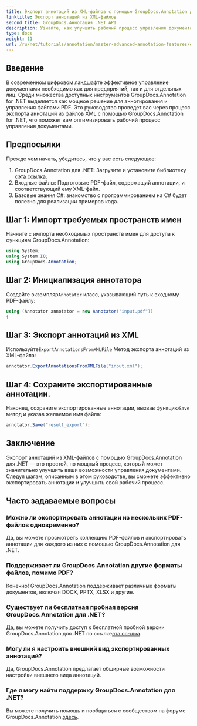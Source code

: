 ```yaml
---
title: Экспорт аннотаций из XML-файлов с помощью GroupDocs.Annotation для .NET
linktitle: Экспорт аннотаций из XML-файлов
second_title: GroupDocs.Аннотация .NET API
description: Узнайте, как улучшить рабочий процесс управления документами, экспортируя аннотации из XML-файлов с помощью GroupDocs.Annotation для .NET. Это всеобъемлющее руководство содержит пошаговые инструкции.
type: docs
weight: 11
url: /ru/net/tutorials/annotation/master-advanced-annotation-features/export-annotations-from-xml-file/
---
```

## Введение

В современном цифровом ландшафте эффективное управление документами необходимо как для предприятий, так и для отдельных лиц. Среди множества доступных инструментов GroupDocs.Annotation for .NET выделяется как мощное решение для аннотирования и управления файлами PDF. Это руководство проведет вас через процесс экспорта аннотаций из файлов XML с помощью GroupDocs.Annotation for .NET, что поможет вам оптимизировать рабочий процесс управления документами.

## Предпосылки

Прежде чем начать, убедитесь, что у вас есть следующее:

1.  GroupDocs.Annotation для .NET: Загрузите и установите библиотеку с[эта ссылка](https://releases.groupdocs.com/annotation/net/).
2. Входные файлы: Подготовьте PDF-файл, содержащий аннотации, и соответствующий ему XML-файл.
3. Базовые знания C#: знакомство с программированием на C# будет полезно для реализации примеров кода.

## Шаг 1: Импорт требуемых пространств имен

Начните с импорта необходимых пространств имен для доступа к функциям GroupDocs.Annotation:

```csharp
using System;
using System.IO;
using GroupDocs.Annotation;
```

## Шаг 2: Инициализация аннотатора

 Создайте экземпляр`Annotator` класс, указывающий путь к входному PDF-файлу:

```csharp
using (Annotator annotator = new Annotator("input.pdf"))
{
```

## Шаг 3: Экспорт аннотаций из XML

 Используйте`ExportAnnotationsFromXMLFile` Метод экспорта аннотаций из XML-файла:

```csharp
annotator.ExportAnnotationsFromXMLFile("input.xml");
```

## Шаг 4: Сохраните экспортированные аннотации.

 Наконец, сохраните экспортированные аннотации, вызвав функцию`Save` метод и указав желаемое имя файла:

```csharp
annotator.Save("result_export");
```

## Заключение

Экспорт аннотаций из XML-файлов с помощью GroupDocs.Annotation для .NET — это простой, но мощный процесс, который может значительно улучшить ваши возможности управления документами. Следуя шагам, описанным в этом руководстве, вы сможете эффективно экспортировать аннотации и улучшить свой рабочий процесс.

## Часто задаваемые вопросы

### Можно ли экспортировать аннотации из нескольких PDF-файлов одновременно?

Да, вы можете просмотреть коллекцию PDF-файлов и экспортировать аннотации для каждого из них с помощью GroupDocs.Annotation для .NET.

### Поддерживает ли GroupDocs.Annotation другие форматы файлов, помимо PDF?

Конечно! GroupDocs.Annotation поддерживает различные форматы документов, включая DOCX, PPTX, XLSX и другие.

### Существует ли бесплатная пробная версия GroupDocs.Annotation для .NET?

 Да, вы можете получить доступ к бесплатной пробной версии GroupDocs.Annotation для .NET по ссылке[эта ссылка](https://releases.groupdocs.com/).

### Могу ли я настроить внешний вид экспортированных аннотаций?

Да, GroupDocs.Annotation предлагает обширные возможности настройки внешнего вида аннотаций.

### Где я могу найти поддержку GroupDocs.Annotation для .NET?

 Вы можете получить помощь и пообщаться с сообществом на форуме GroupDocs.Annotation.[здесь](https://forum.groupdocs.com/c/annotation/10).